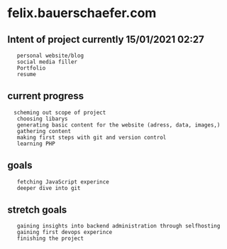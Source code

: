 # felix.bauerschaefer.com

##  Intent of project currently 15/01/2021 02:27
       personal website/blog
       social media filler
       Portfolio
       resume
##  current progress 
      scheming out scope of project
       choosing libarys
       generating basic content for the website (adress, data, images,)
       gathering content
       making first steps with git and version control
       learning PHP
##   goals
       fetching JavaScript experince
       deeper dive into git
##   stretch goals
       gaining insights into backend administration through selfhosting
       gaining first devops experince
       finishing the project

